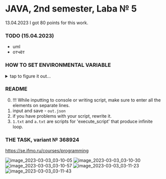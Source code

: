 # JAVA, 2nd semester, Laba № 5

13.04.2023 I got 80 points for this work.

### TODO (15.04.2023)
- uml
- отчёт

### HOW TO SET ENVIRONMENTAL VARIABLE
<details><summary>tap to figure it out...</summary>
Система -> О системе -> Дополнительные параметры системы -> Переменные среды -> создайте или измените JAVA_LABA_5 значение - абсолютный путь к файлу без кавычек, например:

![image](https://user-images.githubusercontent.com/76934492/230740856-ba4cfb91-b962-4834-be2a-465ecd5e4e5a.png)
</details>

### README
0. !!! While inputting to console or writing script, make sure to enter all the elements on separate lines.
1. input and save - ```out.json```
2. if you have problems with your script, rewrite it.
3. ```1.txt``` and ```a.txt``` are scripts for 'execute_script' that produce infinite loop.


### THE TASK, variant № 368924

https://se.ifmo.ru/courses/programming


![image_2023-03-03_03-10-05](https://user-images.githubusercontent.com/76934492/222596915-6bddce9c-11f7-497c-b1f0-fddf5785c642.png)
![image_2023-03-03_03-10-30](https://user-images.githubusercontent.com/76934492/222596980-795d7b3f-31c9-4d57-aab5-f86882532c30.png)
![image_2023-03-03_03-10-57](https://user-images.githubusercontent.com/76934492/222597036-e975331d-c2c4-45f5-917f-a18798891a22.png)
![image_2023-03-03_03-11-23](https://user-images.githubusercontent.com/76934492/222597057-3885029f-6fcc-4104-82e4-ef9a401ab760.png)
![image_2023-03-03_03-11-43](https://user-images.githubusercontent.com/76934492/222597076-b61eb731-655b-4613-99f5-b7a53c536173.png)
